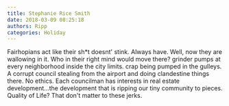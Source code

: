 ```yaml
---
title: Stephanie Rice Smith
date: 2018-03-09 08:25:18
authors: Ripp
categories: Holiday
---
```


 Fairhopians act like their sh*t doesnt' stink. Always have. Well, now they are wallowing in it. Who in their right mind would move there? grinder pumps at every neighborhood inside  the city limits. crap being pumped in the gulleys. A corrupt council stealing from the airport and doing clandestine things there. No ethics. Each councilman has interests in real estate development...the development that is ripping our tiny community to pieces. Quality of Life? That don't matter to these jerks.